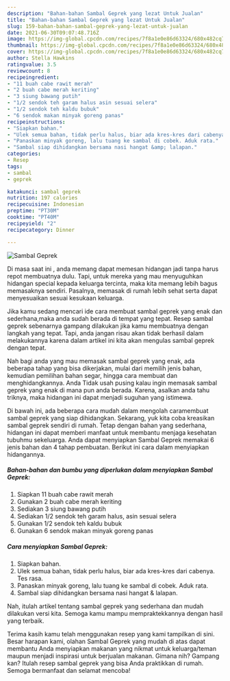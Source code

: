 ```yaml
---
description: "Bahan-bahan Sambal Geprek yang lezat Untuk Jualan"
title: "Bahan-bahan Sambal Geprek yang lezat Untuk Jualan"
slug: 159-bahan-bahan-sambal-geprek-yang-lezat-untuk-jualan
date: 2021-06-30T09:07:48.716Z
image: https://img-global.cpcdn.com/recipes/7f8a1e0e86d63324/680x482cq70/sambal-geprek-foto-resep-utama.jpg
thumbnail: https://img-global.cpcdn.com/recipes/7f8a1e0e86d63324/680x482cq70/sambal-geprek-foto-resep-utama.jpg
cover: https://img-global.cpcdn.com/recipes/7f8a1e0e86d63324/680x482cq70/sambal-geprek-foto-resep-utama.jpg
author: Stella Hawkins
ratingvalue: 3.5
reviewcount: 8
recipeingredient:
- "11 buah cabe rawit merah"
- "2 buah cabe merah keriting"
- "3 siung bawang putih"
- "1/2 sendok teh garam halus asin sesuai selera"
- "1/2 sendok teh kaldu bubuk"
- "6 sendok makan minyak goreng panas"
recipeinstructions:
- "Siapkan bahan."
- "Ulek semua bahan, tidak perlu halus, biar ada kres-kres dari cabenya. Tes rasa."
- "Panaskan minyak goreng, lalu tuang ke sambal di cobek. Aduk rata."
- "Sambal siap dihidangkan bersama nasi hangat &amp; lalapan."
categories:
- Resep
tags:
- sambal
- geprek

katakunci: sambal geprek 
nutrition: 197 calories
recipecuisine: Indonesian
preptime: "PT30M"
cooktime: "PT40M"
recipeyield: "2"
recipecategory: Dinner

---
```



![Sambal Geprek](https://img-global.cpcdn.com/recipes/7f8a1e0e86d63324/680x482cq70/sambal-geprek-foto-resep-utama.jpg)

Di masa  saat ini , anda memang dapat memesan hidangan jadi tanpa harus repot membuatnya dulu. Tapi, untuk mereka yang mau menyuguhkan hidangan special kepada keluarga tercinta, maka kita memang lebih bagus memasaknya sendiri. Pasalnya, memasak di rumah lebih sehat serta dapat menyesuaikan sesuai kesukaan keluarga.

Jika kamu sedang mencari ide cara membuat sambal geprek yang enak dan sederhana,maka anda sudah berada di tempat yang tepat. Resep sambal geprek  sebenarnya gampang dilakukan jika kamu membuatnya dengan langkah yang tepat. Tapi, anda jangan risau akan tidak berhasil dalam melakukannya 
karena dalam artikel ini kita akan mengulas sambal geprek dengan tepat.  



Nah bagi anda yang mau memasak sambal geprek yang enak, ada beberapa tahap yang bisa dikerjakan, mulai dari memilih jenis bahan, kemudian pemilihan bahan segar, hingga cara membuat dan menghidangkannya. Anda Tidak usah pusing kalau ingin memasak sambal geprek yang enak di mana pun anda berada. Karena, asalkan anda  tahu triknya, maka hidangan ini dapat menjadi suguhan yang istimewa.

Di bawah ini, ada beberapa cara mudah dalam mengolah caramembuat sambal geprek yang siap dihidangkan. Sekarang, yuk kita coba kreasikan sambal geprek sendiri di rumah. Tetap dengan bahan yang sederhana, hidangan ini dapat memberi manfaat untuk membantu menjaga kesehatan tubuhmu sekeluarga. Anda dapat menyiapkan Sambal Geprek memakai 6 jenis bahan dan 4 tahap pembuatan. Berikut ini cara dalam menyiapkan hidangannya.

<!--inarticleads1-->

##### Bahan-bahan dan bumbu yang diperlukan dalam menyiapkan Sambal Geprek:

1. Siapkan 11 buah cabe rawit merah
1. Gunakan 2 buah cabe merah keriting
1. Sediakan 3 siung bawang putih
1. Sediakan 1/2 sendok teh garam halus, asin sesuai selera
1. Gunakan 1/2 sendok teh kaldu bubuk
1. Gunakan 6 sendok makan minyak goreng panas




<!--inarticleads2-->

##### Cara menyiapkan Sambal Geprek:

1. Siapkan bahan.
1. Ulek semua bahan, tidak perlu halus, biar ada kres-kres dari cabenya. Tes rasa.
1. Panaskan minyak goreng, lalu tuang ke sambal di cobek. Aduk rata.
1. Sambal siap dihidangkan bersama nasi hangat &amp; lalapan.




Nah, itulah artikel tentang  sambal geprek  yang sederhana dan mudah dilakukan versi kita. Semoga kamu mampu mempraktekkannya dengan hasil yang terbaik. 

Terima kasih kamu telah menggunakan resep yang kami tampilkan di sini. Besar harapan kami, olahan  Sambal Geprek yang mudah di atas dapat membantu Anda menyiapkan makanan yang nikmat untuk keluarga/teman maupun menjadi inspirasi untuk berjualan makanan. Gimana nih? Gampang kan? Itulah resep sambal geprek yang bisa Anda praktikkan di rumah. Semoga bermanfaat dan selamat mencoba!


